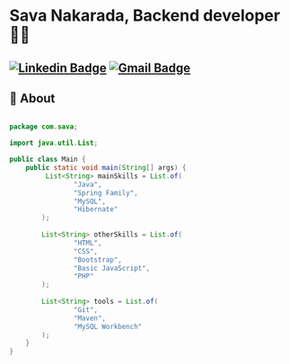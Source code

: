 # Sava Nakarada, Backend developer 👨‍💻
[![Linkedin Badge](https://img.shields.io/badge/-savanakarada-blue?style=flat-square&logo=Linkedin&logoColor=white&link=https://www.linkedin.com/in/s22n/)](https://www.linkedin.com/in/s22n/) 
[![Gmail Badge](https://img.shields.io/badge/-savanakarada1508@gmail.com-c14438?style=flat-square&logo=Gmail&logoColor=white&link=mailto:savanakarada1508@gmail.com)](mailto:savanakarada22@gmail.com)
---
  
## 🧐 About

```java

package com.sava;

import java.util.List;

public class Main {
    public static void main(String[] args) {
         List<String> mainSkills = List.of(
                "Java",
                "Spring Family",
                "MySQL",
                "Hibernate"
        );
        
        List<String> otherSkills = List.of(
                "HTML",
                "CSS",
                "Bootstrap",
                "Basic JavaScript",
                "PHP"
        );
        
        List<String> tools = List.of(
                "Git",
                "Maven",
                "MySQL Workbench"
        );
    }
}
```
